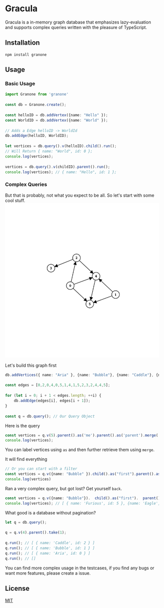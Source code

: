 # Gracula

Gracula is a in-memory graph database that emphasizes lazy-evaluation and supports complex queries written with the pleasure of TypeScript.

## Installation
```
npm install granone
```

## Usage

### Basic Usage

```typescript
import Granone from 'granone'

const db = Granone.create();

const helloID = db.addVertex({name: "Hello" });
const WorldID = db.addVertex({name: "World" });

// Adds a Edge helloID -> WorldId 
db.addEdge(helloID, WorldID);

let vertices = db.query().v(helloID).child().run();
// Will Return { name: "World", id: 0 };
console.log(vertices);

vertices = db.query().v(childID).parent().run();
console.log(vertices); // { name: "Hello", id: 1 };
```

### Complex Queries

But that is probably, not what you expect to be all. So let's start with some cool stuff.
![Graph](./docs/graph.png?raw=true)

Let's build this graph first
```typescript
db.addVertices({ name: "Aria" }, {name: "Bubble"}, {name: "Caddle"}, {name: "Dutch"}, {name: "Eagle" }, {name: "Furious"});

const edges = [0,2,0,4,0,5,1,4,1,5,2,3,2,4,4,5];

for (let i = 0; i + 1 < edges.length; ++i) {
    db.addEdge(edges[i], edges[i + 1]);
}

const q = db.query(); // Our Query Object
```
Here is the query

```typescript
const vertices = q.v(5).parent().as('me').parent().as('parent').merge('me', 'parent').run();
console.log(vertices);
```
You can label vertices using `as` and then further retrieve them using `merge`.

It will find everything

```typescript
// Or you can start with a filter
const vertices = q.v({name: "Bubble" }).child().as("first").parent().as("second").child().as("Oh My Caddle").run();
console.log(vertices)
```

Ran a very complex query, but got lost? Get yourself `back`.

```typescript
const vertices = q.v({name: "Bubble"}).  child().as("first").  parent().as("second").  child().as("Where am I").  back("first").  run();
console.log(vertices); // [ { name: 'Furious', id: 5 }, {name: 'Eagle', id: 4} ]
``` 
What good is a database without pagination?

```typescript
let q = db.query();

q = q.v(4).parent().take(1);

q.run(); // [ { name: 'Caddle', id: 2 } ]
q.run(); // [ { name: 'Bubble', id: 1 } ]
q.run(); // [ { name: 'Aria', id: 0 } ]
q.run(); // []
```

You can find more complex usage in the testcases, if you find any bugs or want more features, please create a issue.

## License
[MIT](https://choosealicense.com/licenses/mit/)


